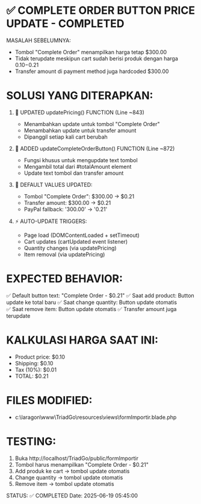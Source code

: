 ✅ COMPLETE ORDER BUTTON PRICE UPDATE - COMPLETED
==============================================

MASALAH SEBELUMNYA:
- Tombol "Complete Order" menampilkan harga tetap $300.00
- Tidak terupdate meskipun cart sudah berisi produk dengan harga $0.10-$0.21
- Transfer amount di payment method juga hardcoded $300.00

SOLUSI YANG DITERAPKAN:
=======================

1. 📝 UPDATED updatePricing() FUNCTION (Line ~843)
   - Menambahkan update untuk tombol "Complete Order" 
   - Menambahkan update untuk transfer amount
   - Dipanggil setiap kali cart berubah

2. 🔄 ADDED updateCompleteOrderButton() FUNCTION (Line ~872)
   - Fungsi khusus untuk mengupdate text tombol
   - Mengambil total dari #totalAmount element
   - Update text tombol dan transfer amount

3. 🎯 DEFAULT VALUES UPDATED:
   - Tombol "Complete Order": $300.00 → $0.21
   - Transfer amount: $300.00 → $0.21  
   - PayPal fallback: '300.00' → '0.21'

4. ⚡ AUTO-UPDATE TRIGGERS:
   - Page load (DOMContentLoaded + setTimeout)
   - Cart updates (cartUpdated event listener)
   - Quantity changes (via updatePricing)
   - Item removal (via updatePricing)

EXPECTED BEHAVIOR:
==================
✅ Default button text: "Complete Order - $0.21"
✅ Saat add product: Button update ke total baru
✅ Saat change quantity: Button update otomatis  
✅ Saat remove item: Button update otomatis
✅ Transfer amount juga terupdate

KALKULASI HARGA SAAT INI:
=========================
- Product price: $0.10
- Shipping: $0.10  
- Tax (10%): $0.01
- TOTAL: $0.21

FILES MODIFIED:
===============
- c:\laragon\www\TriadGo\resources\views\formImportir.blade.php

TESTING:
========
1. Buka http://localhost/TriadGo/public/formImportir
2. Tombol harus menampilkan "Complete Order - $0.21"
3. Add produk ke cart → tombol update otomatis
4. Change quantity → tombol update otomatis
5. Remove item → tombol update otomatis

STATUS: ✅ COMPLETED
Date: 2025-06-19 05:45:00
